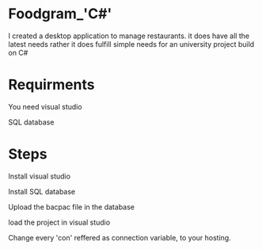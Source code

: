 # Foodgram_'C#'
I created a desktop application to manage restaurants. it does have all the latest needs rather it does fulfill simple needs for an university project build on C# 

# Requirments
  You need visual studio
  
  
  SQL database 
  
# Steps
  Install visual studio
  
  
  Install SQL database 
  
  
  Upload the bacpac file in the database
  
  
  load the project in visual studio
  
  
  Change every 'con' reffered as connection variable, to your hosting.
